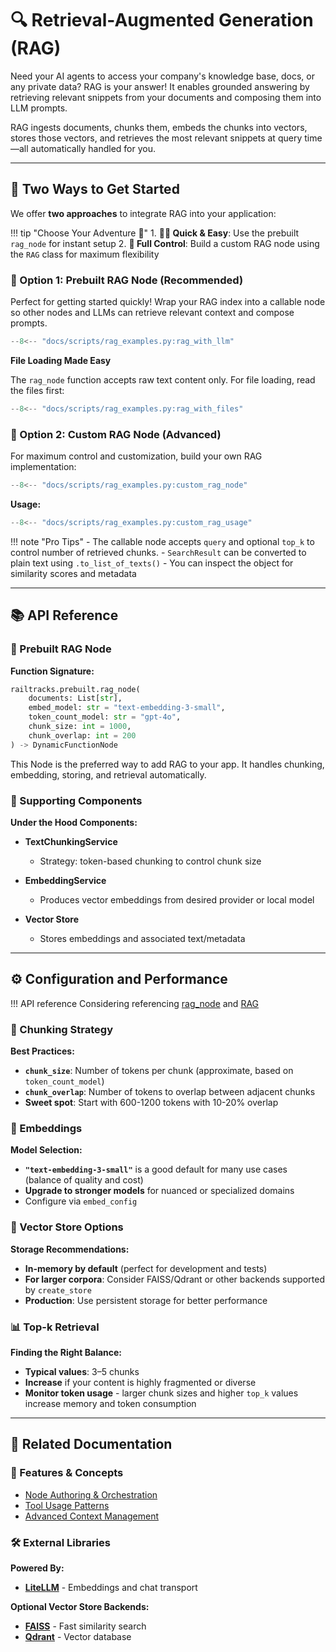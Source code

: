 # 🔍 Retrieval-Augmented Generation (RAG)

Need your AI agents to access your company's knowledge base, docs, or any private data? RAG is your answer! It enables grounded answering by retrieving relevant snippets from your documents and composing them into LLM prompts.

RAG ingests documents, chunks them, embeds the chunks into vectors, stores those vectors, and retrieves the most relevant snippets at query time—all automatically handled for you.

---

## 🎯 Two Ways to Get Started

We offer **two approaches** to integrate RAG into your application:

!!! tip "Choose Your Adventure 🚀" 
    1. **🏃‍♀️ Quick & Easy**: Use the prebuilt `rag_node` for instant setup 
    2. **🔧 Full Control**: Build a custom RAG node using the `RAG` class for maximum flexibility

### 🚀 Option 1: Prebuilt RAG Node (Recommended)

Perfect for getting started quickly! Wrap your RAG index into a callable node so other nodes and LLMs can retrieve relevant context and compose prompts.

```python
--8<-- "docs/scripts/rag_examples.py:rag_with_llm"
```

**File Loading Made Easy**

The `rag_node` function accepts raw text content only. For file loading, read the files first:

```python
--8<-- "docs/scripts/rag_examples.py:rag_with_files"
```

### 🔧 Option 2: Custom RAG Node (Advanced)

For maximum control and customization, build your own RAG implementation:

```python
--8<-- "docs/scripts/rag_examples.py:custom_rag_node"
```

**Usage:**

```python
--8<-- "docs/scripts/rag_examples.py:custom_rag_usage"
```

!!! note "Pro Tips" 
    - The callable node accepts `query` and optional `top_k` to control number of retrieved chunks. 
    - `SearchResult` can be converted to plain text using `.to_list_of_texts()` 
    - You can inspect the object for similarity scores and metadata

---

## 📚 API Reference

### 🚀 Prebuilt RAG Node

**Function Signature:**

```python
railtracks.prebuilt.rag_node(
    documents: List[str],
    embed_model: str = "text-embedding-3-small",
    token_count_model: str = "gpt-4o",
    chunk_size: int = 1000,
    chunk_overlap: int = 200
) -> DynamicFunctionNode
```

This Node is the preferred way to add RAG to your app. It handles chunking, embedding, storing, and retrieval automatically.

### 🔩 Supporting Components

**Under the Hood Components:**

- **TextChunkingService**

  - Strategy: token-based chunking to control chunk size

- **EmbeddingService**

  - Produces vector embeddings from desired provider or local model

- **Vector Store**
  - Stores embeddings and associated text/metadata

---

## ⚙️ Configuration and Performance

!!! API reference
    Considering referencing [rag_node](/api_reference/prebuilt/rag_nodes.html) and [RAG](..\packages\railtracks\src\railtracks\rag\rag_core.py)

### 🧩 Chunking Strategy

**Best Practices:**

- **`chunk_size`**: Number of tokens per chunk (approximate, based on `token_count_model`)
- **`chunk_overlap`**: Number of tokens to overlap between adjacent chunks
- **Sweet spot**: Start with 600-1200 tokens with 10-20% overlap

### 🧠 Embeddings

**Model Selection:**

- **`"text-embedding-3-small"`** is a good default for many use cases (balance of quality and cost)
- **Upgrade to stronger models** for nuanced or specialized domains
- Configure via `embed_config`

### 💾 Vector Store Options

**Storage Recommendations:**

- **In-memory by default** (perfect for development and tests)
- **For larger corpora**: Consider FAISS/Qdrant or other backends supported by `create_store`
- **Production**: Use persistent storage for better performance

### 📊 Top-k Retrieval

**Finding the Right Balance:**

- **Typical values**: 3–5 chunks
- **Increase** if your content is highly fragmented or diverse
- **Monitor token usage** - larger chunk sizes and higher `top_k` values increase memory and token consumption

---

## 🔗 Related Documentation

### 📖 Features & Concepts

- [Node Authoring & Orchestration](../system_internals/node.md)
- [Tool Usage Patterns](tools/tools.md)
- [Advanced Context Management](../advanced_usage/context.md)

### 🛠️ External Libraries

**Powered By:**

- **[LiteLLM](https://github.com/BerriAI/litellm)** - Embeddings and chat transport

**Optional Vector Store Backends:**

- **[FAISS](https://github.com/facebookresearch/faiss)** - Fast similarity search
- **[Qdrant](https://qdrant.tech)** - Vector database
